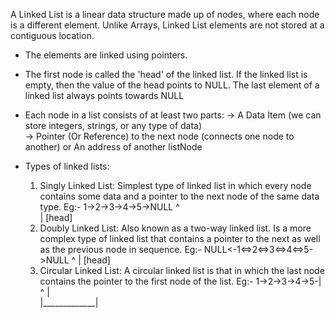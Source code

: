
A Linked List is a linear data structure made up of nodes, where each node is a different element. 
Unlike Arrays, Linked List elements are not stored at a contiguous location.

* The elements are linked using pointers.
* The first node is called the 'head' of the linked list. If the linked list is empty, then the value of the head points to NULL. 
The last element of a linked list always points towards NULL
* Each node in a list consists of at least two parts: 
  -> A Data Item (we can store integers, strings, or any type of data)  
  -> Pointer (Or Reference) to the next node (connects one node to another) or An address of another listNode

* Types of linked lists:
  1. Singly Linked List: Simplest type of linked list in which every node contains some data and a pointer to the next node of the same data type.
      Eg:- 1->2->3->4->5->NULL
           ^              
           |
         [head]
  2. Doubly Linked List: Also known as a two-way linked list. Is a more complex type of linked list that contains a pointer to the next as well as the previous node in sequence.
       Eg:- NULL<-1<=>2<=>3<=>4<=>5->NULL
                  ^
                  |
                [head]
   3. Circular Linked List: A circular linked list is that in which the last node contains the pointer to the first node of the list. 
       Eg:- 1->2->3->4->5-|
            ^             |  
            |_____________|
